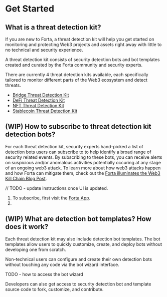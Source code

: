 # Get Started

## What is a threat detection kit?

If you are new to Forta, a threat detection kit will help you get started on monitoring and protecting Web3 projects and assets right away with little to no technical and security experience.

A threat detection kit consists of security detection bots and bot templates created and curated by the Forta community and security experts.

There are currently 4 threat detection kits available, each specifically tailored to monitor different parts of the Web3 ecosystem and detect threats.

* [Bridge Threat Detection Kit](bridge-starter-kit.md)
* [DeFi Threat Detection Kit](defi-starter-kit.md)
* [NFT Threat Detection Kit](nft-starter-kit.md)
* [Stablecoin Threat Detection Kit](stablecoin-starter-kit.md)

## (WIP) How to subscribe to threat detection kit detection bots?

For each threat detection kit, security experts hand-picked a list of detection bots users can subscribe to to help identify a broad range of security related events. By subscribing to these bots, you can receive alerts on suspicious and/or anomalous activities potentially occuring at any stage of an ongoing web3 attack. To learn more about how web3 attacks happen and how Forta can mitigate them, check out the [Forta illuminates the Web3 Kill Chain Blog Post](https://forta.org/blog/web3-kill-chain/).

// TODO - update instructions once UI is updated.

1. To subscribe, first visit the [Forta App](https://app.forta.network/).
2.


## (WIP) What are detection bot templates? How does it work?

Each threat detection kit may also include detection bot templates. The bot templates allow users to quickly customize, create, and deploy bots without developing one from scratch.

Non-technical users can configure and create their own detection bots without touching any code via the bot wizard interface.

TODO - how to access the bot wizard

Developers can also get access to security detection bot and template source code to fork, customize, and contribute.
